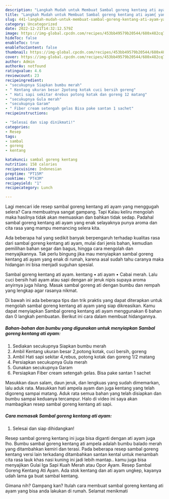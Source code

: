 ```yaml
---
description: "Langkah Mudah untuk Membuat Sambal goreng kentang ati ayam{ yang Menggugah Selera,  Menu Buat lebaran"
title: "Langkah Mudah untuk Membuat Sambal goreng kentang ati ayam{ yang Menggugah Selera,  Menu Buat lebaran"
slug: 441-langkah-mudah-untuk-membuat-sambal-goreng-kentang-ati-ayam-yang-menggugah-selera-menu-buat-lebaran
category: Uncategorized
date: 2022-12-21T14:32:12.579Z
image: https://img-global.cpcdn.com/recipes/453bb49579b20544/680x482cq70/sambal-goreng-kentang-ati-ayam-foto-resep-utama.jpg
hideToc: false
enableToc: true
enableTocContent: false
thumbnail: https://img-global.cpcdn.com/recipes/453bb49579b20544/680x482cq70/sambal-goreng-kentang-ati-ayam-foto-resep-utama.jpg
cover: https://img-global.cpcdn.com/recipes/453bb49579b20544/680x482cq70/sambal-goreng-kentang-ati-ayam-foto-resep-utama.jpg
author: Admin
authorAv: notfound
ratingvalue: 4.6
reviewcount: 23
recipeingredient:
- "secukupnya Siapkan bumbu merah"
- " Kentang ukuran besar 2potong kotak cuci bersih goreng"
- " Hati sapi sekitar 4rebus potong kotak dan goreng 12 matang"
- "secukupnya Gula merah"
- "secukupnya Garam"
- " Fiber cream setengah gelas Bisa pake santan 1 sachet"
recipeinstructions:

- "Selesai dan siap dinikmati!"
categories:
- Resep
tags:
- sambal
- goreng
- kentang

katakunci: sambal goreng kentang 
nutrition: 158 calories
recipecuisine: Indonesian
preptime: "PT15M"
cooktime: "PT43M"
recipeyield: "1"
recipecategory: Lunch

---
```



Lagi mencari ide resep sambal goreng kentang ati ayam yang menggugah selera? Cara membuatnya sangat gampang. Tapi Kalau keliru mengolah maka hasilnya tidak akan memuaskan dan bahkan tidak sedap. Padahal sambal goreng kentang ati ayam yang enak selayaknya punya aroma dan cita rasa yang mampu memancing selera kita.


Ada beberapa hal yang sedikit banyak berpengaruh terhadap kualitas rasa dari sambal goreng kentang ati ayam, mulai dari jenis bahan, kemudian pemilihan bahan segar dan bagus, hingga cara mengolah dan menyajikannya. Tak perlu bingung jika mau menyiapkan sambal goreng kentang ati ayam yang enak di rumah, karena asal sudah tahu caranya maka hidangan ini bisa menjadi suguhan spesial.

Sambal goreng kentang ati ayam. kentang • ati ayam • Cabai merah. Lalu cuci bersih hati ayam atau sapi dengan air jeruk nipis supaya aroma anyirnya juga hilang. Masak sambal goreng ati dengan bumbu dan rempah yang lengkap agar rasanya nikmat.


Di bawah ini ada beberapa tips dan trik praktis yang dapat diterapkan untuk mengolah sambal goreng kentang ati ayam yang siap dikreasikan. Kamu dapat menyiapkan Sambal goreng kentang ati ayam menggunakan 6 bahan dan 0 langkah pembuatan. Berikut ini cara dalam membuat hidangannya.

<!--inarticleads1-->

##### Bahan-bahan dan bumbu yang digunakan untuk menyiapkan Sambal goreng kentang ati ayam:

1. Sediakan secukupnya Siapkan bumbu merah
1. Ambil  Kentang ukuran besar 2,potong kotak, cuci bersih, goreng
1. Ambil  Hati sapi sekitar 4,rebus, potong kotak dan goreng 1/2 matang
1. Persiapkan secukupnya Gula merah
1. Gunakan secukupnya Garam
1. Persiapkan  Fiber cream setengah gelas. Bisa pake santan 1 sachet


Masukkan daun salam, daun jeruk, dan lengkuas yang sudah dimemarkan, lalu aduk rata. Masukkan hati ampela ayam dan juga kentang yang telah digoreng sampai matang. Aduk rata semua bahan yang telah disiapkan dan bumbu sampai keduanya tercampur. Halo di video ini saya akan mambagikan resep sambal goreng kentang ati sapi. 

<!--inarticleads2-->

##### Cara memasak Sambal goreng kentang ati ayam:


1. Selesai dan siap dihidangkan!

Resep sambal goreng kentang ini juga bisa diganti dengan ati ayam juga lho. Bumbu sambal goreng kentang ati ampela adalah bumbu balado merah yang ditambahkan kemiri dan terasi. Pada beberapa resep sambal goreng kentang versi lain terkadang ditambahkan santan kental untuk menambah cita rasa lauk khas nasi kuning ini jadi lebih mantap.. kamu juga bisa menyajikan Gulai Iga Sapi Kuah Merah atau Opor Ayam. Resep Sambal Goreng Kentang Ati Ayam. Ada stok kentang dan ati ayam ungkep, kayanya udah lama ga buat sambal kentang. 

Gimana nih? Gampang kan? Itulah cara membuat sambal goreng kentang ati ayam yang bisa anda lakukan di rumah. Selamat menikmati

